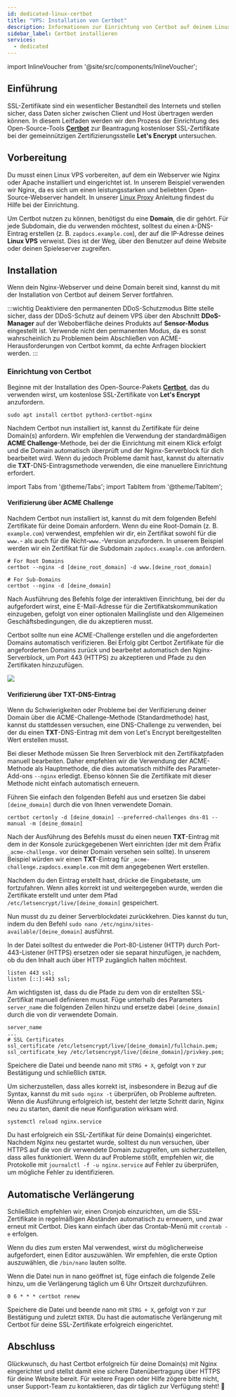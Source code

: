 ```yaml
---
id: dedicated-linux-certbot
title: "VPS: Installation von Certbot"
description: Informationen zur Einrichtung von Certbot auf deinem Linux Dedicated Server von ZAP-Hosting - ZAP-Hosting.com documentation
sidebar_label: Certbot installieren
services:
  - dedicated
---
```


import InlineVoucher from '@site/src/components/InlineVoucher';

## Einführung

SSL-Zertifikate sind ein wesentlicher Bestandteil des Internets und stellen sicher, dass Daten sicher zwischen Client und Host übertragen werden können. In diesem Leitfaden werden wir den Prozess der Einrichtung des Open-Source-Tools [**Certbot**](https://certbot.eff.org/) zur Beantragung kostenloser SSL-Zertifikate bei der gemeinnützigen Zertifizierungsstelle **Let's Encrypt** untersuchen.

<InlineVoucher />

## Vorbereitung

Du musst einen Linux VPS vorbereiten, auf dem ein Webserver wie Nginx oder Apache installiert und eingerichtet ist. In unserem Beispiel verwenden wir Nginx, da es sich um einen leistungsstarken und beliebten Open-Source-Webserver handelt. In unserer [Linux Proxy](dedicated-linux-proxy.md) Anleitung findest du Hilfe bei der Einrichtung.

Um Certbot nutzen zu können, benötigst du eine **Domain**, die dir gehört. Für jede Subdomain, die du verwenden möchtest, solltest du einen `A`-DNS-Eintrag erstellen (z. B. `zapdocs.example.com`), der auf die IP-Adresse deines __Linux VPS__ verweist. Dies ist der Weg, über den Benutzer auf deine Website oder deinen Spieleserver zugreifen.

## Installation

Wenn dein Nginx-Webserver und deine Domain bereit sind, kannst du mit der Installation von Certbot auf deinem Server fortfahren.

:::wichtig Deaktiviere den permanenten DDoS-Schutzmodus
Bitte stelle sicher, dass der DDoS-Schutz auf deinem VPS über den Abschnitt **DDoS-Manager** auf der Weboberfläche deines Produkts auf **Sensor-Modus** eingestellt ist. Verwende nicht den permanenten Modus, da es sonst wahrscheinlich zu Problemen beim Abschließen von ACME-Herausforderungen von Certbot kommt, da echte Anfragen blockiert werden.
:::

### Einrichtung von Certbot

Beginne mit der Installation des Open-Source-Pakets [**Certbot**](https://certbot.eff.org/), das du verwenden wirst, um kostenlose SSL-Zertifikate von **Let's Encrypt** anzufordern.
```
sudo apt install certbot python3-certbot-nginx
```

Nachdem Certbot nun installiert ist, kannst du Zertifikate für deine Domain(s) anfordern. Wir empfehlen die Verwendung der standardmäßigen **ACME Challenge**-Methode, bei der die Einrichtung mit einem Klick erfolgt und die Domain automatisch überprüft und der Nginx-Serverblock für dich bearbeitet wird. Wenn du jedoch Probleme damit hast, kannst du alternativ die **TXT**-DNS-Eintragsmethode verwenden, die eine manuellere Einrichtung erfordert.

import Tabs from '@theme/Tabs';
import TabItem from '@theme/TabItem';

<Tabs>
<TabItem value="acme" label="ACME Challenge (recommended)" default>

#### Verifizierung über ACME Challenge

Nachdem Certbot nun installiert ist, kannst du mit dem folgenden Befehl Zertifikate für deine Domain anfordern. Wenn du eine Root-Domain (z. B. `example.com`) verwendest, empfehlen wir dir, ein Zertifikat sowohl für die `www.`- als auch für die Nicht-`www.`-Version anzufordern. In unserem Beispiel werden wir ein Zertifikat für die Subdomain `zapdocs.example.com` anfordern.
```
# For Root Domains
certbot --nginx -d [deine_root_domain] -d www.[deine_root_domain]

# For Sub-Domains
certbot --nginx -d [deine_domain]
```

Nach Ausführung des Befehls folge der interaktiven Einrichtung, bei der du aufgefordert wirst, eine E-Mail-Adresse für die Zertifikatskommunikation einzugeben, gefolgt von einer optionalen Mailingliste und den Allgemeinen Geschäftsbedingungen, die du akzeptieren musst.

Certbot sollte nun eine ACME-Challenge erstellen und die angeforderten Domains automatisch verifizieren. Bei Erfolg gibt Certbot Zertifikate für die angeforderten Domains zurück und bearbeitet automatisch den Nginx-Serverblock, um Port 443 (HTTPS) zu akzeptieren und Pfade zu den Zertifikaten hinzuzufügen.

![](https://screensaver01.zap-hosting.com/index.php/s/7oGcQotKaowaDzM/preview)

</TabItem>

<TabItem value="txtrecord" label="TXT DNS Record">

#### Verifizierung über TXT-DNS-Eintrag

Wenn du Schwierigkeiten oder Probleme bei der Verifizierung deiner Domain über die ACME-Challenge-Methode (Standardmethode) hast, kannst du stattdessen versuchen, eine DNS-Challenge zu verwenden, bei der du einen **TXT**-DNS-Eintrag mit dem von Let's Encrypt bereitgestellten Wert erstellen musst.

Bei dieser Methode müssen Sie Ihren Serverblock mit den Zertifikatpfaden manuell bearbeiten. Daher empfehlen wir die Verwendung der ACME-Methode als Hauptmethode, die dies automatisch mithilfe des Parameter-Add-ons `--nginx` erledigt. Ebenso können Sie die Zertifikate mit dieser Methode nicht einfach automatisch erneuern.

Führen Sie einfach den folgenden Befehl aus und ersetzen Sie dabei `[deine_domain]` durch die von Ihnen verwendete Domain.
```
certbot certonly -d [deine_domain] --preferred-challenges dns-01 --manual -m [deine_domain]
```

Nach der Ausführung des Befehls musst du einen neuen **TXT**-Eintrag mit dem in der Konsole zurückgegebenen Wert einrichten (der mit dem Präfix `_acme-challenge.` vor deiner Domain versehen sein sollte). In unserem Beispiel würden wir einen **TXT**-Eintrag für `_acme-challenge.zapdocs.example.com` mit dem angegebenen Wert erstellen.

Nachdem du den Eintrag erstellt hast, drücke die Eingabetaste, um fortzufahren. Wenn alles korrekt ist und weitergegeben wurde, werden die Zertifikate erstellt und unter dem Pfad `/etc/letsencrypt/live/[deine_domain]` gespeichert.

Nun musst du zu deiner Serverblockdatei zurückkehren. Dies kannst du tun, indem du den Befehl `sudo nano /etc/nginx/sites-available/[deine_domain]` ausführst.

In der Datei solltest du entweder die Port-80-Listener (HTTP) durch Port-443-Listener (HTTPS) ersetzen oder sie separat hinzufügen, je nachdem, ob du den Inhalt auch über HTTP zugänglich halten möchtest.
```
listen 443 ssl;
listen [::]:443 ssl;
```

Am wichtigsten ist, dass du die Pfade zu dem von dir erstellten SSL-Zertifikat manuell definieren musst. Füge unterhalb des Parameters `server_name` die folgenden Zeilen hinzu und ersetze dabei `[deine_domain]` durch die von dir verwendete Domain.
```
server_name
...
# SSL Certificates
ssl_certificate /etc/letsencrypt/live/[deine_domain]/fullchain.pem;
ssl_certificate_key /etc/letsencrypt/live/[deine_domain]/privkey.pem;
```

Speichere die Datei und beende nano mit `STRG + X`, gefolgt von `Y` zur Bestätigung und schließlich `ENTER`.

Um sicherzustellen, dass alles korrekt ist, insbesondere in Bezug auf die Syntax, kannst du mit `sudo nginx -t` überprüfen, ob Probleme auftreten. Wenn die Ausführung erfolgreich ist, besteht der letzte Schritt darin, Nginx neu zu starten, damit die neue Konfiguration wirksam wird.
```
systemctl reload nginx.service
```

</TabItem>
</Tabs>

Du hast erfolgreich ein SSL-Zertifikat für deine Domain(s) eingerichtet. Nachdem Nginx neu gestartet wurde, solltest du nun versuchen, über HTTPS auf die von dir verwendete Domain zuzugreifen, um sicherzustellen, dass alles funktioniert. Wenn du auf Probleme stößt, empfehlen wir, die Protokolle mit `journalctl -f -u nginx.service` auf Fehler zu überprüfen, um mögliche Fehler zu identifizieren.

## Automatische Verlängerung

Schließlich empfehlen wir, einen Cronjob einzurichten, um die SSL-Zertifikate in regelmäßigen Abständen automatisch zu erneuern, und zwar erneut mit Certbot. Dies kann einfach über das Crontab-Menü mit `crontab -e` erfolgen.

Wenn du dies zum ersten Mal verwendest, wirst du möglicherweise aufgefordert, einen Editor auszuwählen. Wir empfehlen, die erste Option auszuwählen, die `/bin/nano` lauten sollte.

Wenn die Datei nun in nano geöffnet ist, füge einfach die folgende Zeile hinzu, um die Verlängerung täglich um 6 Uhr Ortszeit durchzuführen.
```
0 6 * * * certbot renew
```

Speichere die Datei und beende nano mit `STRG + X`, gefolgt von `Y` zur Bestätigung und zuletzt `ENTER`. Du hast die automatische Verlängerung mit Certbot für deine SSL-Zertifikate erfolgreich eingerichtet.

## Abschluss

Glückwunsch, du hast Certbot erfolgreich für deine Domain(s) mit Nginx eingerichtet und stellst damit eine sichere Datenübertragung über HTTPS für deine Website bereit. Für weitere Fragen oder Hilfe zögere bitte nicht, unser Support-Team zu kontaktieren, das dir täglich zur Verfügung steht! 🙂
